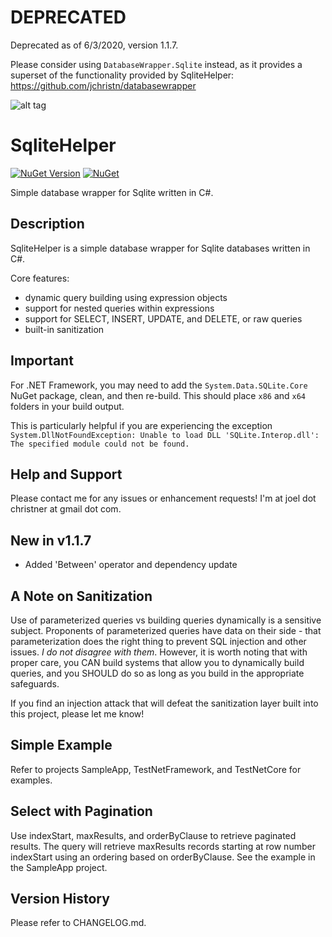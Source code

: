 # DEPRECATED

Deprecated as of 6/3/2020, version 1.1.7.

Please consider using ```DatabaseWrapper.Sqlite``` instead, as it provides a superset of the functionality provided by SqliteHelper: https://github.com/jchristn/databasewrapper

![alt tag](https://raw.githubusercontent.com/jchristn/SqliteHelper/master/assets/icon.ico)

# SqliteHelper

[![NuGet Version](https://img.shields.io/nuget/v/SqliteHelper.svg?style=flat)](https://www.nuget.org/packages/SqliteHelper/) [![NuGet](https://img.shields.io/nuget/dt/SqliteHelper.svg)](https://www.nuget.org/packages/SqliteHelper) 

Simple database wrapper for Sqlite written in C#.  

## Description

SqliteHelper is a simple database wrapper for Sqlite databases written in C#.   

Core features:
- dynamic query building using expression objects
- support for nested queries within expressions
- support for SELECT, INSERT, UPDATE, and DELETE, or raw queries
- built-in sanitization

## Important

For .NET Framework, you may need to add the ```System.Data.SQLite.Core``` NuGet package, clean, and then re-build.  This should place ```x86``` and ```x64``` folders in your build output.

This is particularly helpful if you are experiencing the exception ```System.DllNotFoundException: Unable to load DLL 'SQLite.Interop.dll': The specified module could not be found.```

## Help and Support

Please contact me for any issues or enhancement requests!  I'm at joel dot christner at gmail dot com.  

## New in v1.1.7

- Added 'Between' operator and dependency update

## A Note on Sanitization

Use of parameterized queries vs building queries dynamically is a sensitive subject.  Proponents of parameterized queries have data on their side - that parameterization does the right thing to prevent SQL injection and other issues.  *I do not disagree with them*.  However, it is worth noting that with proper care, you CAN build systems that allow you to dynamically build queries, and you SHOULD do so as long as you build in the appropriate safeguards.

If you find an injection attack that will defeat the sanitization layer built into this project, please let me know!

## Simple Example

Refer to projects SampleApp, TestNetFramework, and TestNetCore for examples.

## Select with Pagination

Use indexStart, maxResults, and orderByClause to retrieve paginated results.  The query will retrieve maxResults records starting at row number indexStart using an ordering based on orderByClause.  See the example in the SampleApp project.

## Version History

Please refer to CHANGELOG.md.
